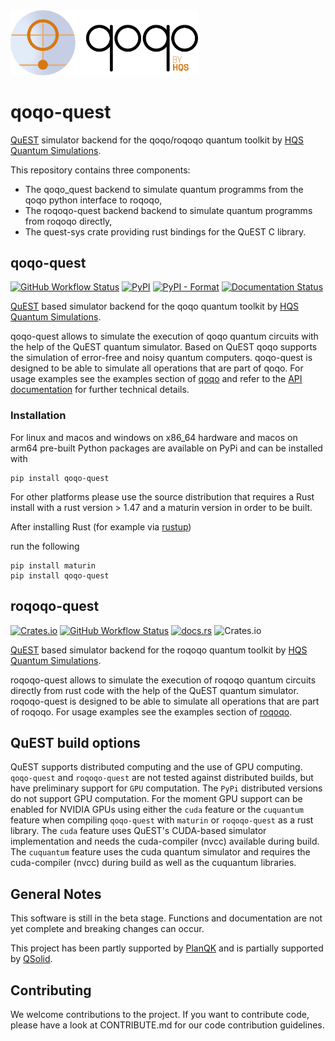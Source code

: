 <img src="qoqo_Logo_vertical_color.png" alt="qoqo logo" width="300" />

# qoqo-quest

[QuEST](https://github.com/QuEST-Kit/QuEST) simulator backend for the qoqo/roqoqo quantum toolkit by [HQS Quantum Simulations](https://quantumsimulations.de).

This repository contains three components:

* The qoqo_quest backend to simulate quantum programms from the qoqo python interface to roqoqo,
* The roqoqo-quest backend backend to simulate quantum programms from roqoqo directly,
* The quest-sys crate providing rust bindings for the QuEST C library.

## qoqo-quest

[![GitHub Workflow Status](https://github.com/HQSquantumsimulations/qoqo-quest/workflows/hqs-ci-test-rust-pyo3/badge.svg)](https://github.com/HQSquantumsimulations/qoqo-quest/actions)
[![PyPI](https://img.shields.io/pypi/v/qoqo-quest)](https://pypi.org/project/qoqo-quest/)
[![PyPI - Format](https://img.shields.io/pypi/format/qoqo-quest)](https://pypi.org/project/qoqo-quest/)
[![Documentation Status](https://img.shields.io/badge/docs-read-blue)](https://hqsquantumsimulations.github.io/qoqo-quest/generated/qoqo_quest.html)

[QuEST](https://github.com/QuEST-Kit/QuEST) based simulator backend for the qoqo quantum toolkit by [HQS Quantum Simulations](https://quantumsimulations.de).

qoqo-quest allows to simulate the execution of qoqo quantum circuits with the help of the QuEST quantum simulator.
Based on QuEST qoqo supports the simulation of error-free and noisy quantum computers.
qoqo-quest is designed to be able to simulate all operations that are part of qoqo.
For usage examples see the examples section of [qoqo](https://github.com/HQSquantumsimulations/qoqo/) and refer to the [API documentation](https://hqsquantumsimulations.github.io/qoqo-quest/generated/qoqo_quest.html) for further technical details.

### Installation

For linux and macos and windows on x86_64 hardware and macos on arm64 pre-built Python packages are available on PyPi and can be installed with

```shell
pip install qoqo-quest
```

For other platforms please use the source distribution that requires a Rust install with a rust version > 1.47 and a maturin version in order to be built.

After installing Rust (for example via [rustup](ghcr.io/rust-cross/manylinux2014-cross:aarch64))

run the following

```shell
pip install maturin
pip install qoqo-quest
```

## roqoqo-quest

[![Crates.io](https://img.shields.io/crates/v/roqoqo-quest)](https://crates.io/crates/roqoqo-quest)
[![GitHub Workflow Status](https://github.com/HQSquantumsimulations/qoqo-quest/workflows/ci_tests/badge.svg)](https://github.com/HQSquantumsimulations/qoqo-quest/actions)
[![docs.rs](https://img.shields.io/docsrs/roqoqo-quest)](https://docs.rs/roqoqo-quest/)
![Crates.io](https://img.shields.io/crates/l/roqoqo-quest)

[QuEST](https://github.com/QuEST-Kit/QuEST) based simulator backend for the roqoqo quantum toolkit by [HQS Quantum Simulations](https://quantumsimulations.de).

roqoqo-quest allows to simulate the execution of roqoqo quantum circuits directly from rust code with the help of the QuEST quantum simulator.
roqoqo-quest is designed to be able to simulate all operations that are part of roqoqo.
For usage examples see the examples section of [roqoqo](https://github.com/HQSquantumsimulations/qoqo/).

## QuEST build options

QuEST supports distributed computing and the use of GPU computing. `qoqo-quest` and `roqoqo-quest` are not tested against distributed builds, but have preliminary support for `GPU` computation. The `PyPi` distributed versions do not support GPU computation. For the moment GPU support can be enabled for NVIDIA GPUs using either the `cuda` feature or the `cuquantum` feature when compiling  `qoqo-quest` with `maturin` or `roqoqo-quest` as a rust library. The `cuda` feature uses QuEST's CUDA-based simulator implementation and needs the cuda-compiler (nvcc) available during build. The `cuquantum` feature uses the cuda quantum simulator and requires the cuda-compiler (nvcc) during build as well as the cuquantum libraries.

## General Notes

This software is still in the beta stage. Functions and documentation are not yet complete and breaking changes can occur.

This project has been partly supported by [PlanQK](https://planqk.de) and is partially supported by [QSolid](https://www.q-solid.de/).


## Contributing

We welcome contributions to the project. If you want to contribute code, please have a look at CONTRIBUTE.md for our code contribution guidelines.
